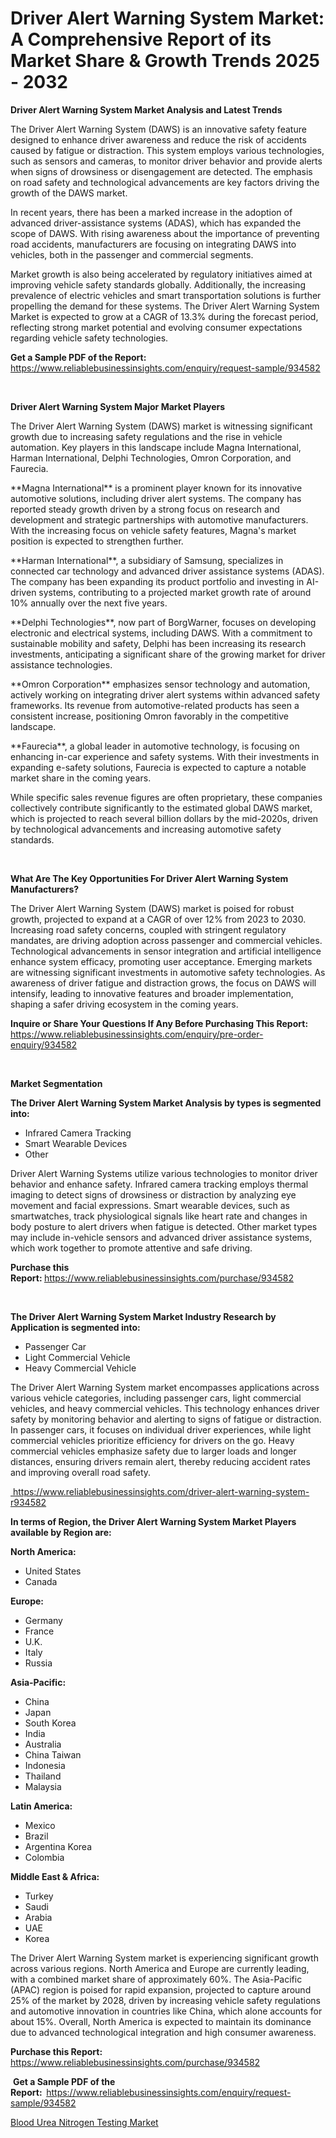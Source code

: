 <p><h1>Driver Alert Warning System Market: A Comprehensive Report of its Market Share & Growth Trends 2025 - 2032</h1></p><p><strong>Driver Alert Warning System Market Analysis and Latest Trends</strong></p>
<p><p>The Driver Alert Warning System (DAWS) is an innovative safety feature designed to enhance driver awareness and reduce the risk of accidents caused by fatigue or distraction. This system employs various technologies, such as sensors and cameras, to monitor driver behavior and provide alerts when signs of drowsiness or disengagement are detected. The emphasis on road safety and technological advancements are key factors driving the growth of the DAWS market. </p><p>In recent years, there has been a marked increase in the adoption of advanced driver-assistance systems (ADAS), which has expanded the scope of DAWS. With rising awareness about the importance of preventing road accidents, manufacturers are focusing on integrating DAWS into vehicles, both in the passenger and commercial segments. </p><p>Market growth is also being accelerated by regulatory initiatives aimed at improving vehicle safety standards globally. Additionally, the increasing prevalence of electric vehicles and smart transportation solutions is further propelling the demand for these systems. The Driver Alert Warning System Market is expected to grow at a CAGR of 13.3% during the forecast period, reflecting strong market potential and evolving consumer expectations regarding vehicle safety technologies.</p></p>
<p><strong>Get a Sample PDF of the Report:&nbsp;</strong> <a href="https://www.reliablebusinessinsights.com/enquiry/request-sample/934582?utm_campaign=2318&utm_medium=2&utm_source=Github&utm_content=ia&utm_term=07032025&utm_id=driver-alert-warning-system">https://www.reliablebusinessinsights.com/enquiry/request-sample/934582</a></p>
<p>&nbsp;</p>
<p><strong>Driver Alert Warning System Major Market Players</strong></p>
<p><p>The Driver Alert Warning System (DAWS) market is witnessing significant growth due to increasing safety regulations and the rise in vehicle automation. Key players in this landscape include Magna International, Harman International, Delphi Technologies, Omron Corporation, and Faurecia.</p><p>**Magna International** is a prominent player known for its innovative automotive solutions, including driver alert systems. The company has reported steady growth driven by a strong focus on research and development and strategic partnerships with automotive manufacturers. With the increasing focus on vehicle safety features, Magna's market position is expected to strengthen further.</p><p>**Harman International**, a subsidiary of Samsung, specializes in connected car technology and advanced driver assistance systems (ADAS). The company has been expanding its product portfolio and investing in AI-driven systems, contributing to a projected market growth rate of around 10% annually over the next five years.</p><p>**Delphi Technologies**, now part of BorgWarner, focuses on developing electronic and electrical systems, including DAWS. With a commitment to sustainable mobility and safety, Delphi has been increasing its research investments, anticipating a significant share of the growing market for driver assistance technologies.</p><p>**Omron Corporation** emphasizes sensor technology and automation, actively working on integrating driver alert systems within advanced safety frameworks. Its revenue from automotive-related products has seen a consistent increase, positioning Omron favorably in the competitive landscape.</p><p>**Faurecia**, a global leader in automotive technology, is focusing on enhancing in-car experience and safety systems. With their investments in expanding e-safety solutions, Faurecia is expected to capture a notable market share in the coming years.</p><p>While specific sales revenue figures are often proprietary, these companies collectively contribute significantly to the estimated global DAWS market, which is projected to reach several billion dollars by the mid-2020s, driven by technological advancements and increasing automotive safety standards.</p></p>
<p>&nbsp;</p>
<p><strong>What Are The Key Opportunities For Driver Alert Warning System Manufacturers?</strong></p>
<p><p>The Driver Alert Warning System (DAWS) market is poised for robust growth, projected to expand at a CAGR of over 12% from 2023 to 2030. Increasing road safety concerns, coupled with stringent regulatory mandates, are driving adoption across passenger and commercial vehicles. Technological advancements in sensor integration and artificial intelligence enhance system efficacy, promoting user acceptance. Emerging markets are witnessing significant investments in automotive safety technologies. As awareness of driver fatigue and distraction grows, the focus on DAWS will intensify, leading to innovative features and broader implementation, shaping a safer driving ecosystem in the coming years.</p></p>
<p><strong>Inquire or Share Your Questions If Any Before Purchasing This Report:</strong> <a href="https://www.reliablebusinessinsights.com/enquiry/pre-order-enquiry/934582?utm_campaign=2318&utm_medium=2&utm_source=Github&utm_content=ia&utm_term=07032025&utm_id=driver-alert-warning-system">https://www.reliablebusinessinsights.com/enquiry/pre-order-enquiry/934582</a></p>
<p>&nbsp;</p>
<p><strong>Market Segmentation</strong></p>
<p><strong>The Driver Alert Warning System Market Analysis by types is segmented into:</strong></p>
<p><ul><li>Infrared Camera Tracking</li><li>Smart Wearable Devices</li><li>Other</li></ul></p>
<p><p>Driver Alert Warning Systems utilize various technologies to monitor driver behavior and enhance safety. Infrared camera tracking employs thermal imaging to detect signs of drowsiness or distraction by analyzing eye movement and facial expressions. Smart wearable devices, such as smartwatches, track physiological signals like heart rate and changes in body posture to alert drivers when fatigue is detected. Other market types may include in-vehicle sensors and advanced driver assistance systems, which work together to promote attentive and safe driving.</p></p>
<p><strong>Purchase this Report:&nbsp;</strong><a href="https://www.reliablebusinessinsights.com/purchase/934582?utm_campaign=2318&utm_medium=2&utm_source=Github&utm_content=ia&utm_term=07032025&utm_id=driver-alert-warning-system">https://www.reliablebusinessinsights.com/purchase/934582</a></p>
<p>&nbsp;</p>
<p><strong>The Driver Alert Warning System Market Industry Research by Application is segmented into:</strong></p>
<p><ul><li>Passenger Car</li><li>Light Commercial Vehicle</li><li>Heavy Commercial Vehicle</li></ul></p>
<p><p>The Driver Alert Warning System market encompasses applications across various vehicle categories, including passenger cars, light commercial vehicles, and heavy commercial vehicles. This technology enhances driver safety by monitoring behavior and alerting to signs of fatigue or distraction. In passenger cars, it focuses on individual driver experiences, while light commercial vehicles prioritize efficiency for drivers on the go. Heavy commercial vehicles emphasize safety due to larger loads and longer distances, ensuring drivers remain alert, thereby reducing accident rates and improving overall road safety.</p></p>
<p><a href="https://www.reliablebusinessinsights.com/driver-alert-warning-system-r934582?utm_campaign=2318&utm_medium=2&utm_source=Github&utm_content=ia&utm_term=07032025&utm_id=driver-alert-warning-system">&nbsp;https://www.reliablebusinessinsights.com/driver-alert-warning-system-r934582</a></p>
<p><strong>In terms of Region, the Driver Alert Warning System Market Players available by Region are:</strong></p>
<p>
    <p> <strong> North America: </strong>
        <ul>
            <li>United States</li>
            <li>Canada</li>
        </ul>
        </p> 
    <p> <strong> Europe: </strong>
        <ul>
            <li>Germany</li>
            <li>France</li>
            <li>U.K.</li>
            <li>Italy</li>
            <li>Russia</li>
        </ul>
        </p> 
    <p> <strong> Asia-Pacific: </strong>
        <ul>
            <li>China</li>
            <li>Japan</li>
            <li>South Korea</li>
            <li>India</li>
            <li>Australia</li>
            <li>China Taiwan</li>
            <li>Indonesia</li>
            <li>Thailand</li>
            <li>Malaysia</li>
        </ul>
        </p> 
    <p> <strong> Latin America: </strong>
        <ul>
            <li>Mexico</li>
            <li>Brazil</li>
            <li>Argentina Korea</li>
            <li>Colombia</li>
        </ul>
        </p> 
    <p> <strong> Middle East & Africa: </strong>
        <ul>
            <li>Turkey</li>
            <li>Saudi</li>
            <li>Arabia</li>
            <li>UAE</li>
            <li>Korea</li>
        </ul>
    </p>
    </p>
<p><p>The Driver Alert Warning System market is experiencing significant growth across various regions. North America and Europe are currently leading, with a combined market share of approximately 60%. The Asia-Pacific (APAC) region is poised for rapid expansion, projected to capture around 25% of the market by 2028, driven by increasing vehicle safety regulations and automotive innovation in countries like China, which alone accounts for about 15%. Overall, North America is expected to maintain its dominance due to advanced technological integration and high consumer awareness.</p></p>
<p><strong>Purchase this Report: </strong><a href="https://www.reliablebusinessinsights.com/purchase/934582?utm_campaign=2318&utm_medium=2&utm_source=Github&utm_content=ia&utm_term=07032025&utm_id=driver-alert-warning-system">https://www.reliablebusinessinsights.com/purchase/934582</a></p>
<p>&nbsp;<strong>Get a Sample PDF of the Report:&nbsp;&nbsp;</strong><a href="https://www.reliablebusinessinsights.com/enquiry/request-sample/934582?utm_campaign=2318&utm_medium=2&utm_source=Github&utm_content=ia&utm_term=07032025&utm_id=driver-alert-warning-system">https://www.reliablebusinessinsights.com/enquiry/request-sample/934582</a></p>
<p><strong></strong></p>
<p><p><a href="https://github.com/AlisaRowe24/Market-Research-Report-List-1/blob/main/blood-urea-nitrogen-testing-market.md?utm_campaign=2318&utm_medium=2&utm_source=Github&utm_content=ia&utm_term=07032025&utm_id=driver-alert-warning-system">Blood Urea Nitrogen Testing Market</a></p></p>